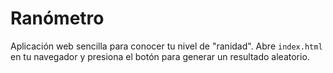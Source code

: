 # Ranómetro

Aplicación web sencilla para conocer tu nivel de "ranidad". Abre `index.html` en tu navegador y presiona el botón para generar un resultado aleatorio.
